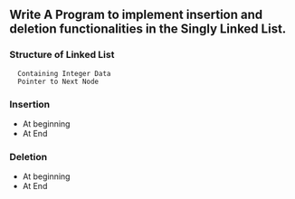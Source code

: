 ##  Write A Program to implement insertion and deletion functionalities in the Singly Linked List.

### Structure of Linked List
```
  Containing Integer Data
  Pointer to Next Node
```

### Insertion
- At beginning
- At End


### Deletion
- At beginning
- At End
